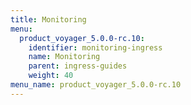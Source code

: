 ```yaml
---
title: Monitoring
menu:
  product_voyager_5.0.0-rc.10:
    identifier: monitoring-ingress
    name: Monitoring
    parent: ingress-guides
    weight: 40
menu_name: product_voyager_5.0.0-rc.10
---
```


